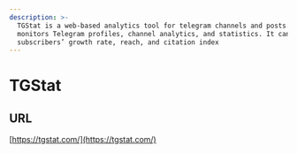```yaml
---
description: >-
  TGStat is a web-based analytics tool for telegram channels and posts. It
  monitors Telegram profiles, channel analytics, and statistics. It can track
  subscribers’ growth rate, reach, and citation index
---
```


# TGStat



## URL

[https://tgstat.com/](https://tgstat.com/)

